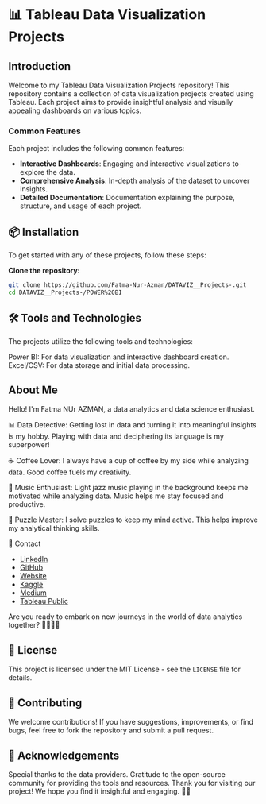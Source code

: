 # 📊 Tableau Data Visualization Projects

## Introduction
Welcome to my Tableau Data Visualization Projects repository! This repository contains a collection of data visualization projects created using Tableau. Each project aims to provide insightful analysis and visually appealing dashboards on various topics.

### Common Features

Each project includes the following common features:

- **Interactive Dashboards**: Engaging and interactive visualizations to explore the data.
- **Comprehensive Analysis**: In-depth analysis of the dataset to uncover insights.
- **Detailed Documentation**: Documentation explaining the purpose, structure, and usage of each project.

## 📦 Installation

To get started with any of these projects, follow these steps:

 **Clone the repository:**

```bash
git clone https://github.com/Fatma-Nur-Azman/DATAVIZ__Projects-.git
cd DATAVIZ__Projects-/POWER%20BI
```
## 🛠️ Tools and Technologies
The projects utilize the following tools and technologies:

Power BI: For data visualization and interactive dashboard creation.
Excel/CSV: For data storage and initial data processing.
## About Me

Hello! I'm Fatma NUr AZMAN, a data analytics and data science enthusiast.

📊 Data Detective: Getting lost in data and turning it into meaningful insights is my hobby. Playing with data and deciphering its language is my superpower!

☕ Coffee Lover: I always have a cup of coffee by my side while analyzing data. Good coffee fuels my creativity.

🎵 Music Enthusiast: Light jazz music playing in the background keeps me motivated while analyzing data. Music helps me stay focused and productive.

🧩 Puzzle Master: I solve puzzles to keep my mind active. This helps improve my analytical thinking skills.

📧 Contact

- [LinkedIn](https://www.linkedin.com/in/fatma-nur-azman/)
- [GitHub](https://github.com/Fatma-Nur-Azman)
- [Website](https://fatmanurazman.vercel.app/)
- [Kaggle](https://www.kaggle.com/fnurazman)
- [Medium](https://medium.com/@azmanfnur)
- [Tableau Public](https://public.tableau.com/app/profile/fatma.nur.azman/vizzes)
  
Are you ready to embark on new journeys in the world of data analytics together? 🚴‍♀️🚴‍♂️

## 📜 License

This project is licensed under the MIT License - see the `LICENSE` file for details.



## 🤝 Contributing
We welcome contributions! If you have suggestions, improvements, or find bugs, feel free to fork the repository and submit a pull request.

## 🌟 Acknowledgements
Special thanks to the data providers.
Gratitude to the open-source community for providing the tools and resources.
Thank you for visiting our project! We hope you find it insightful and engaging. 👩‍💼

